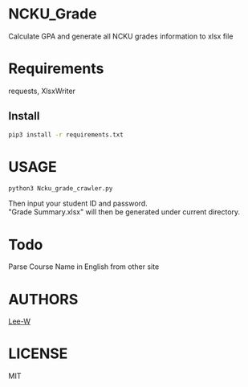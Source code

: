 # NCKU_Grade
Calculate GPA and generate all NCKU grades information to xlsx file

# Requirements
requests, XlsxWriter
## Install
```sh
pip3 install -r requirements.txt
```

# USAGE
```sh
python3 Ncku_grade_crawler.py
```
Then input your student ID and password.  
"Grade Summary.xlsx" will then be generated under current directory.

# Todo
Parse Course Name in English from other site

# AUTHORS
[Lee-W](https://github.com/Lee-W/)

# LICENSE
MIT

